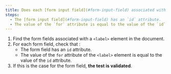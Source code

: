 ```yaml
---
title: Does each [form input field](#form-input-field) associated with a `<label>` tag having a `for` attribute, meet these conditions?
steps:
  - The [form input field](#form-input-field) has an `id` attribute.
  - The value of the `for` attribute is equal to the value of the `id` attribute of the associated [form input field](#form-input-field).
---
```


1. Find the form fields associated with a `<label>` element in the document.
2. For each form field, check that :
   - The form field has an `id` attribute.
   - The value of the `for` attribute of the `<label>` element is equal to the value of the `id` attribute.
3. If this is the case for the form field, **the test is validated**.
